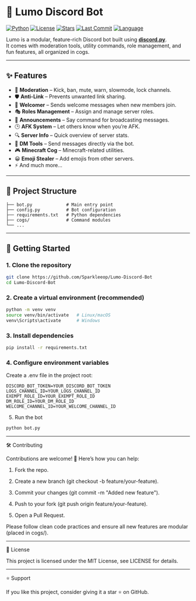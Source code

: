 # 🌙 Lumo Discord Bot

[![Python](https://img.shields.io/badge/python-3.9%2B-blue.svg?logo=python&logoColor=white)](https://www.python.org/)
[![License](https://img.shields.io/github/license/Sparkleeop/Lumo-Discord-Bot?color=green)](./LICENSE)
[![Stars](https://img.shields.io/github/stars/Sparkleeop/Lumo-Discord-Bot?style=social)](https://github.com/Sparkleeop/Lumo-Discord-Bot/stargazers)
[![Last Commit](https://img.shields.io/github/last-commit/Sparkleeop/Lumo-Discord-Bot?color=red)](https://github.com/Sparkleeop/Lumo-Discord-Bot/commits/main)
[![Language](https://img.shields.io/github/languages/top/Sparkleeop/Lumo-Discord-Bot?color=yellow)](https://github.com/Sparkleeop/Lumo-Discord-Bot)

Lumo is a modular, feature-rich Discord bot built using **[discord.py](https://discordpy.readthedocs.io/en/stable/)**.  
It comes with moderation tools, utility commands, role management, and fun features, all organized in cogs.

---

## ✨ Features
- 🔨 **Moderation** – Kick, ban, mute, warn, slowmode, lock channels.
- 🛡️ **Anti-Link** – Prevents unwanted link sharing.
- 👋 **Welcomer** – Sends welcome messages when new members join.
- 🎭 **Roles Management** – Assign and manage server roles.
- 📢 **Announcements** – Say command for broadcasting messages.
- 🕒 **AFK System** – Let others know when you’re AFK.
- 🔍 **Server Info** – Quick overview of server stats.
- 📩 **DM Tools** – Send messages directly via the bot.
- 🎮 **Minecraft Cog** – Minecraft-related utilities.
- 😀 **Emoji Stealer** – Add emojis from other servers.
- ⚡ And much more...

---

## 📂 Project Structure

```
├── bot.py             # Main entry point 
├── config.py          # Bot configuration 
├── requirements.txt   # Python dependencies 
├── cogs/              # Command modules
└── ...
```

---

## 🚀 Getting Started

### 1. Clone the repository
```bash
git clone https://github.com/Sparkleeop/Lumo-Discord-Bot
cd Lumo-Discord-Bot
```

### 2. Create a virtual environment (recommended)

```bash
python -m venv venv
source venv/bin/activate   # Linux/macOS
venv\Scripts\activate      # Windows
```

### 3. Install dependencies

```bash
pip install -r requirements.txt
```

### 4. Configure environment variables

Create a .env file in the project root:

```
DISCORD_BOT_TOKEN=YOUR_DISCORD_BOT_TOKEN
LOGS_CHANNEL_ID=YOUR_LOGS_CHANNEL_ID
EXEMPT_ROLE_ID=YOUR_EXEMPT_ROLE_ID
DM_ROLE_ID=YOUR_DM_ROLE_ID
WELCOME_CHANNEL_ID=YOUR_WELCOME_CHANNEL_ID
```

5. Run the bot

```bash
python bot.py
```

---

🛠️ Contributing

Contributions are welcome! 🎉
Here’s how you can help:

1. Fork the repo.


2. Create a new branch (git checkout -b feature/your-feature).


3. Commit your changes (git commit -m "Added new feature").


4. Push to your fork (git push origin feature/your-feature).


5. Open a Pull Request.



Please follow clean code practices and ensure all new features are modular (placed in cogs/).


---

📝 License

This project is licensed under the MIT License, see LICENSE for details.


---

⭐ Support

If you like this project, consider giving it a star ⭐ on GitHub.